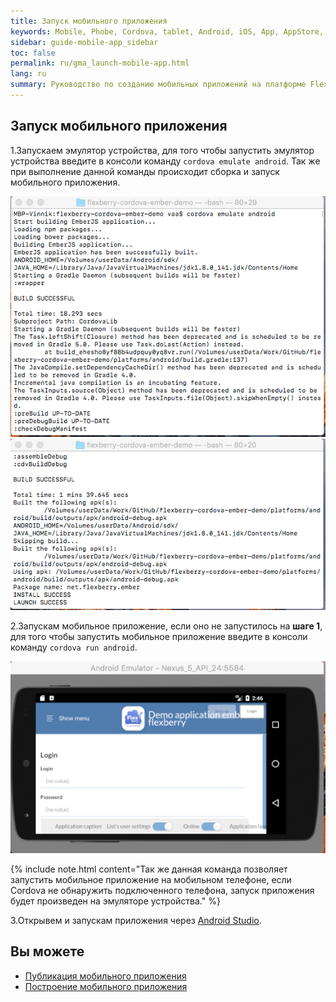 ```yaml
---
title: Запуск мобильного приложения 
keywords: Mobile, Phobe, Cordova, tablet, Android, iOS, App, AppStore, play market
sidebar: guide-mobile-app_sidebar
toc: false
permalink: ru/gma_launch-mobile-app.html
lang: ru
summary: Руководство по созданию мобильных приложений на платформе Flexberry.
---
```


## Запуск мобильного приложения

1.Запускаем эмулятор устройства, для того чтобы запустить эмулятор устройства введите в консоли команду `cordova emulate android`. Так же при выполнение данной команды происходит сборка и запуск мобильного приложения.

![](/images/pages/guides/mobile-app/cordova-emulate-android.png)
![](/images/pages/guides/mobile-app/cordova-emulate-android1.png)

2.Запускам мобильное приложение, если оно не запустилось на **шаге 1**, для того чтобы запустить мобильное приложение введите в консоли команду `cordova run android`.

![](/images/pages/guides/mobile-app/cordova-run-mobile-app.png)

{% include note.html content="Так же данная команда позволяет запустить мобильное приложение на мобильном телефоне, если Cordova не обнаружить подключенного телефона, запуск приложения будет произведен на эмуляторе устройства." %}

3.Открывем и запускам приложения через [Android Studio](https://cordova.apache.org/docs/en/latest/guide/platforms/android/index.html#opening-a-project-in-android-studio).


## Вы можете

* [Публикация мобильного приложения](gma_publish-mobile-app.html)
* [Построение мобильного приложения](gma_build-mobile-app.html)
